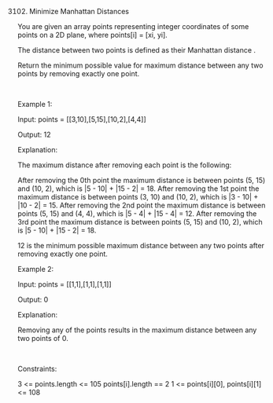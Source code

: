 3102. Minimize Manhattan Distances

You are given an array points representing integer coordinates of some points on a 2D plane, where points[i] = [xi, yi].

The distance between two points is defined as their 
Manhattan distance
.

Return the minimum possible value for maximum distance between any two points by removing exactly one point.

 

Example 1:

Input: points = [[3,10],[5,15],[10,2],[4,4]]

Output: 12

Explanation:

The maximum distance after removing each point is the following:

After removing the 0th point the maximum distance is between points (5, 15) and (10, 2), which is |5 - 10| + |15 - 2| = 18.
After removing the 1st point the maximum distance is between points (3, 10) and (10, 2), which is |3 - 10| + |10 - 2| = 15.
After removing the 2nd point the maximum distance is between points (5, 15) and (4, 4), which is |5 - 4| + |15 - 4| = 12.
After removing the 3rd point the maximum distance is between points (5, 15) and (10, 2), which is |5 - 10| + |15 - 2| = 18.

12 is the minimum possible maximum distance between any two points after removing exactly one point.

Example 2:

Input: points = [[1,1],[1,1],[1,1]]

Output: 0

Explanation:

Removing any of the points results in the maximum distance between any two points of 0.

 

Constraints:

3 <= points.length <= 105
points[i].length == 2
1 <= points[i][0], points[i][1] <= 108